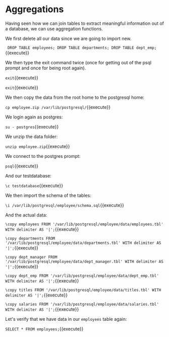 # Aggregations

Having seen how we can join tables to extract meaningful information out of a
database, we can use aggregation functions.

We first delete all our data since we are going to import new.

`
DROP TABLE employees;
DROP TABLE departments;
DROP TABLE dept_emp;`{{execute}}

We then type the exit command twice (once for getting out of the psql prompt
and once for being root again).

`exit`{{execute}}

`exit`{{execute}}

We then copy the data from the root home to the postgresql home:

`cp employee.zip /var/lib/postgresql/`{{execute}}

We login again as postgres:

`su - postgres`{{execute}}

We unzip the data folder:

`unzip employee.zip`{{execute}}

We connect to the postgres prompt:

`psql`{{execute}}

And our testdatabase:

`\c testdatabase`{{execute}}

We then import the schema of the tables:

`\i /var/lib/postgresql/employee/schema.sql`{{execute}}

And the actual data:

`\copy employees FROM '/var/lib/postgresql/employee/data/employees.tbl' WITH delimiter AS '|';`{{execute}}

`\copy departments FROM '/var/lib/postgresql/employee/data/departments.tbl' WITH delimiter AS '|';`{{execute}}

`\copy dept_manager FROM '/var/lib/postgresql/employee/data/dept_manager.tbl' WITH delimiter AS '|';`{{execute}}

`\copy dept_emp FROM '/var/lib/postgresql/employee/data/dept_emp.tbl' WITH delimiter AS '|';`{{execute}}

`\copy titles FROM '/var/lib/postgresql/employee/data/titles.tbl' WITH delimiter AS '|';`{{execute}}

`\copy salaries FROM '/var/lib/postgresql/employee/data/salaries.tbl' WITH delimiter AS '|';`{{execute}}

Let's verify that we have data in our `employees` table again:

`SELECT * FROM employees;`{{execute}}
